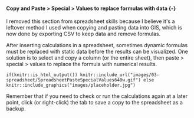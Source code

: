 #### Copy and Paste > Special > Values to replace formulas with data {-}


I removed this section from spreadsheet skills because I believe it's a leftover method I used when copying and pasting data into GIS, which is now done by exporting CSV to keep data and remove formulas.


After inserting calculations in a spreadsheet, sometimes dynamic formulas must be replaced with static data before the results can be visualized. One solution is to select and copy a column (or the entire sheet), then paste > special > values to replace the formula with numerical results.

```{r spreadsheet-paste-special}
if(knitr::is_html_output()) knitr::include_url("images/03-spreadsheet/SpreadsheetPasteSpecialValues640w.gif") else knitr::include_graphics("images/placeholder.jpg")
```

Remember that if you need to check or run the calculations again at a later point, click (or right-click) the tab to save a copy to the spreadsheet as a backup.
